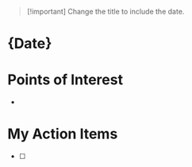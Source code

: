 
> [!important] Change the title to include the date.

# {Date}

# Points of Interest
- 

# My Action Items

- [ ]